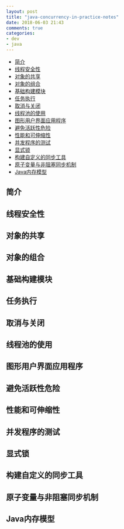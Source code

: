 ```yaml
---
layout: post
title: "java-concurrency-in-practice-notes"
date: 2018-06-03 21:43
comments: true
categories: 
- dev
- java
---
```

* [简介](#ch01)
* [线程安全性](#ch02)
* [对象的共享](#ch03)
* [对象的组合](#ch04)
* [基础构建模块](#ch05)
* [任务执行](#ch06)
* [取消与关闭](#ch07)
* [线程池的使用](#ch08)
* [图形用户界面应用程序](#ch09)
* [避免活跃性危险](#ch10)
* [性能和可伸缩性](#ch11)
* [并发程序的测试](#ch12)
* [显式锁](#ch13)
* [构建自定义的同步工具](#ch14)
* [原子变量与非阻塞同步机制](#ch15)
* [Java内存模型](#ch16)

<!-- more -->

<h2 id="ch01">简介</h2>


<h2 id="ch02">线程安全性</h2>
<h2 id="ch03">对象的共享</h2>
<h2 id="ch04">对象的组合</h2>
<h2 id="ch05">基础构建模块</h2>
<h2 id="ch06">任务执行</h2>
<h2 id="ch07">取消与关闭</h2>
<h2 id="ch08">线程池的使用</h2>
<h2 id="ch09">图形用户界面应用程序</h2>
<h2 id="ch10">避免活跃性危险</h2>
<h2 id="ch11">性能和可伸缩性</h2>
<h2 id="ch12">并发程序的测试</h2>
<h2 id="ch13">显式锁</h2>
<h2 id="ch14">构建自定义的同步工具</h2>
<h2 id="ch15">原子变量与非阻塞同步机制</h2>
<h2 id="ch16">Java内存模型</h2>

